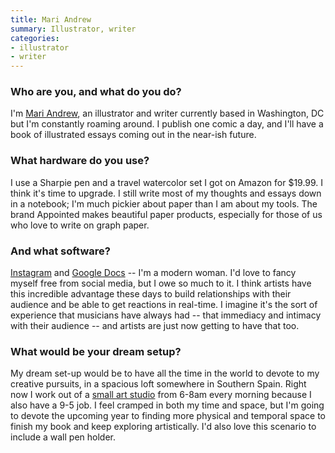 ```yaml
---
title: Mari Andrew
summary: Illustrator, writer
categories:
- illustrator
- writer
---
```


### Who are you, and what do you do?

I'm [Mari Andrew](http://bymariandrew.com/ "Mari's website."), an illustrator and writer currently based in Washington, DC but I'm constantly roaming around. I publish one comic a day, and I'll have a book of illustrated essays coming out in the near-ish future.

### What hardware do you use?

I use a Sharpie pen and a travel watercolor set I got on Amazon for $19.99. I think it's time to upgrade. I still write most of my thoughts and essays down in a notebook; I'm much pickier about paper than I am about my tools. The brand Appointed makes beautiful paper products, especially for those of us who love to write on graph paper.

### And what software?

[Instagram](https://www.instagram.com/bymariandrew/ "Mari's Instagram account.") and [Google Docs][google-docs] -- I'm a modern woman. I'd love to fancy myself free from social media, but I owe so much to it. I think artists have this incredible advantage these days to build relationships with their audience and be able to get reactions in real-time. I imagine it's the sort of experience that musicians have always had -- that immediacy and intimacy with their audience -- and artists are just now getting to have that too.

### What would be your dream setup?

My dream set-up would be to have all the time in the world to devote to my creative pursuits, in a spacious loft somewhere in Southern Spain. Right now I work out of a [small art studio](http://www.thelemonbowldc.com/ "An art studio in Washington D.C.") from 6-8am every morning because I also have a 9-5 job. I feel cramped in both my time and space, but I'm going to devote the upcoming year to finding more physical and temporal space to finish my book and keep exploring artistically. I'd also love this scenario to include a wall pen holder.

[google-docs]: https://en.wikipedia.org/wiki/Google_Docs "A web-based office suite."
